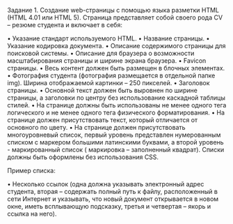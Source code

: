 Задание 1. 
Создание web-страницы с помощью языка разметки HTML (HTML 4.01 или HTML 5). Страница представляет собой своего рода CV – резюме студента и включает в себя:

•	Указание стандарт используемого HTML.
•	Название страницы.
•	Указание кодировка документа.
•	Описание содержимого страницы для поисковой системы.
•	Описание для браузера о возможности масштабирования страницы и ширине экрана браузера.
•	Favicon страницы.
•	Весь контент должен быть размещен в блочных элементах.
•	Фотография студента (фотография размещается в отдельной папке img). Ширина отображаемой картинки – 250 пикселей.
•	Заголовок страницы.
•	Основной текст должен быть выровнен по ширине страницы, а заголовки по центру без использование каскадной таблицы стилей.
•	На странице должны быть использованы не менее одного тега логического и не менее одного тега физического форматирования.
•	На странице должен присутствовать текст, который отличается от основного по цвету.
•	На странице должен присутствовать многоуровневый список, первый уровень представлен нумерованным списком с маркером большими латинскими буквами, а второй уровень -  маркированный список ( маркировка – заполненный квадрат). Списки должны быть оформлены без использования CSS.

Пример списка:
 
•	Несколько ссылок (одна должна указывать электронный адрес студента, вторая – содержать полный путь к файлу, расположенный в сети Интернет и указывать, что новый документ открывается в новом окне, иметь всплывающую подсказку, третья и четвертая – якорь и ссылка на него).

